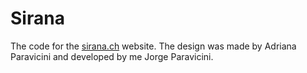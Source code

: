 # Sirana

The code for the [sirana.ch](sirana.ch) website. The design was made by Adriana Paravicini and developed by me Jorge Paravicini.
